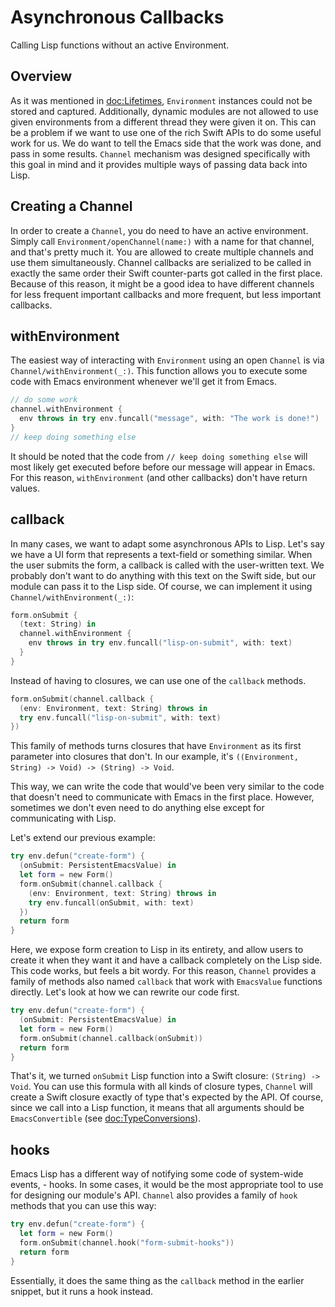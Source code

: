 # Asynchronous Callbacks

Calling Lisp functions without an active Environment.

## Overview

As it was mentioned in <doc:Lifetimes>, ``Environment`` instances could not be stored and captured. Additionally, dynamic modules are not allowed to use given environments from a different thread they were given it on. This can be a problem if we want to use one of the rich Swift APIs to do some useful work for us. We do want to tell the Emacs side that the work was done, and pass in some results. ``Channel`` mechanism was designed specifically with this goal in mind and it provides multiple ways of passing data back into Lisp.

## Creating a Channel

In order to create a ``Channel``, you do need to have an active environment. Simply call ``Environment/openChannel(name:)`` with a name for that channel, and that's pretty much it. You are allowed to create multiple channels and use them simultaneously. Channel callbacks are serialized to be called in exactly the same order their Swift counter-parts got called in the first place. Because of this reason, it might be a good idea to have different channels for less frequent important callbacks and more frequent, but less important callbacks.

## withEnvironment

The easiest way of interacting with ``Environment`` using an open ``Channel`` is via ``Channel/withEnvironment(_:)``. This function allows you to execute some code with Emacs environment whenever we'll get it from Emacs.

```swift
// do some work
channel.withEnvironment {
  env throws in try env.funcall("message", with: "The work is done!")
}
// keep doing something else
```

It should be noted that the code from `// keep doing something else` will most likely get executed before before our message will appear in Emacs. For this reason, `withEnvironment` (and other callbacks) don't have return values.

## callback

In many cases, we want to adapt some asynchronous APIs to Lisp. Let's say we have a UI form that represents a text-field or something similar. When the user submits the form, a callback is called with the user-written text. We probably don't want to do anything with this text on the Swift side, but our module can pass it to the Lisp side. Of course, we can implement it using ``Channel/withEnvironment(_:)``:

```swift
form.onSubmit {
  (text: String) in
  channel.withEnvironment {
    env throws in try env.funcall("lisp-on-submit", with: text)
  }
}
```

Instead of having to closures, we can use one of the `callback` methods.

```swift
form.onSubmit(channel.callback {
  (env: Environment, text: String) throws in
  try env.funcall("lisp-on-submit", with: text)
})
```

This family of methods turns closures that have ``Environment`` as its first parameter into closures that don't. In our example, it's `((Environment, String) -> Void) -> (String) -> Void`.

This way, we can write the code that would've been very similar to the code that doesn't need to communicate with Emacs in the first place. However, sometimes we don't even need to do anything else except for communicating with Lisp.

Let's extend our previous example:

```swift
try env.defun("create-form") {
  (onSubmit: PersistentEmacsValue) in
  let form = new Form()
  form.onSubmit(channel.callback {
    (env: Environment, text: String) throws in
    try env.funcall(onSubmit, with: text)
  })
  return form
}
```

Here, we expose form creation to Lisp in its entirety, and allow users to create it when they want it and have a callback completely on the Lisp side. This code works, but feels a bit wordy. For this reason, ``Channel`` provides a family of methods also named `callback` that work with ``EmacsValue`` functions directly. Let's look at how we can rewrite our code first.

```swift
try env.defun("create-form") {
  (onSubmit: PersistentEmacsValue) in
  let form = new Form()
  form.onSubmit(channel.callback(onSubmit))
  return form
}
```

That's it, we turned `onSubmit` Lisp function into a Swift closure: `(String) -> Void`. You can use this formula with all kinds of closure types, ``Channel`` will create a Swift closure exactly of type that's expected by the API. Of course, since we call into a Lisp function, it means that all arguments should be ``EmacsConvertible`` (see <doc:TypeConversions>).

## hooks

Emacs Lisp has a different way of notifying some code of system-wide events, - hooks. In some cases, it would be the most appropriate tool to use for designing our module's API. ``Channel`` also provides a family of `hook` methods that you can use this way:

```swift
try env.defun("create-form") {
  let form = new Form()
  form.onSubmit(channel.hook("form-submit-hooks"))
  return form
}
```

Essentially, it does the same thing as the `callback` method in the earlier snippet, but it runs a hook instead.
